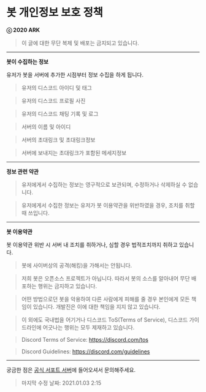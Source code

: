 # **봇 개인정보 보호 정책**

**ⓒ 2020 ARK**
> 이 글에 대한 무단 복제 및 배포는 금지되고 있습니다.
****

**봇이 수집하는 정보**

유저가 봇을 서버에 추가한 시점부터 정보 수집을 하게 됩니다.

> 유저의 디스코드 아이디 및 태그

> 유저의 디스코드 프로필 사진

> 유저의 디스코드 채팅 기록 및 로그

> 서버의 이름 및 아이디

> 서버의 초대링크 및 초대링크정보

> 서버에 보내지는 초대링크가 포함된 메세지정보
****

**정보 관련 약관**

> 유저에게서 수집하는 정보는 영구적으로 보관되며, 수정하거나 삭제하실 수 없습니다.

> 유저에게서 수집한 정보는 유저가 봇 이용약관을 위반하였을 경우, 조치를 취할 때 쓰입니다.
****

**봇 이용약관**

봇 이용약관 위반 시 서버 내 조치를 취하거나, 심할 경우 법적조치까지 취하고 있습니다.

> 봇에 사이버상의 공격(해킹)을 가해서는 안됩니다.

> 저희 봇은 오픈소스 프로젝트가 아닙니다. 따라서 봇의 소스를 알아내어 무단 배포하는 행위는 금지하고 있습니다.

> 어떤 방법으로던 봇을 악용하여 다른 사람에게 피해를 줄 경우 본인에게 모든 책임이 있습니다. 개발진은 이에 대한 책임을 지지 않고 있습니다.

> 이 외에도 국내법을 어기거나 디스코드 ToS(Terms of Service), 디스코드 가이드라인에 어긋나는 행위는 모두 제재하고 있습니다.

> Discord Terms of Service: https://discord.com/tos 

> Discord Guidelines: https://discord.com/guidelines
****

궁금한 점은 [공식 서포트 서버](https://discord.gg/9xc32PGJMU)에 들어오셔서 문의해주세요. 

> 마지막 수정 날짜: 2021.01.03 2:15
